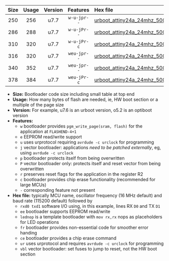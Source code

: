 |Size|Usage|Version|Features|Hex file|
|:-:|:-:|:-:|:-:|:--|
|250|256|u7.7|`w-u-jpr--`|[urboot_attiny24a_24mhz_500000bps_rxb0_txb1_lednop_ur_vbl.hex](https://raw.githubusercontent.com/stefanrueger/urboot.hex/main/mcus/attiny24a/fcpu_24mhz/500000_bps/urboot_attiny24a_24mhz_500000bps_rxb0_txb1_lednop_ur_vbl.hex)|
|286|288|u7.7|`w-u-jPr--`|[urboot_attiny24a_24mhz_500000bps_rxb0_txb1_lednop_fr_ur_vbl.hex](https://raw.githubusercontent.com/stefanrueger/urboot.hex/main/mcus/attiny24a/fcpu_24mhz/500000_bps/urboot_attiny24a_24mhz_500000bps_rxb0_txb1_lednop_fr_ur_vbl.hex)|
|310|320|u7.7|`w-u-jPr-c`|[urboot_attiny24a_24mhz_500000bps_rxb0_txb1_lednop_fr_ce_ur_vbl.hex](https://raw.githubusercontent.com/stefanrueger/urboot.hex/main/mcus/attiny24a/fcpu_24mhz/500000_bps/urboot_attiny24a_24mhz_500000bps_rxb0_txb1_lednop_fr_ce_ur_vbl.hex)|
|316|320|u7.7|`weu-jpr--`|[urboot_attiny24a_24mhz_500000bps_rxb0_txb1_ee_ur_vbl.hex](https://raw.githubusercontent.com/stefanrueger/urboot.hex/main/mcus/attiny24a/fcpu_24mhz/500000_bps/urboot_attiny24a_24mhz_500000bps_rxb0_txb1_ee_ur_vbl.hex)|
|340|352|u7.7|`weu-jpr--`|[urboot_attiny24a_24mhz_500000bps_rxb0_txb1_ee_lednop_fr_ur_vbl.hex](https://raw.githubusercontent.com/stefanrueger/urboot.hex/main/mcus/attiny24a/fcpu_24mhz/500000_bps/urboot_attiny24a_24mhz_500000bps_rxb0_txb1_ee_lednop_fr_ur_vbl.hex)|
|378|384|u7.7|`weu-jPr-c`|[urboot_attiny24a_24mhz_500000bps_rxb0_txb1_ee_lednop_fr_ce_ur_vbl.hex](https://raw.githubusercontent.com/stefanrueger/urboot.hex/main/mcus/attiny24a/fcpu_24mhz/500000_bps/urboot_attiny24a_24mhz_500000bps_rxb0_txb1_ee_lednop_fr_ce_ur_vbl.hex)|

- **Size:** Bootloader code size including small table at top end
- **Usage:** How many bytes of flash are needed, ie, HW boot section or a multiple of the page size
- **Version:** For example, u7.6 is an urboot version, o5.2 is an optiboot version
- **Features:**
  + `w` bootloader provides `pgm_write_page(sram, flash)` for the application at `FLASHEND-4+1`
  + `e` EEPROM read/write support
  + `u` uses urprotocol requiring `avrdude -c urclock` for programming
  + `j` vector bootloader: applications *need to be patched externally*, eg, using `avrdude -c urclock`
  + `p` bootloader protects itself from being overwritten
  + `P` vector bootloader only: protects itself and reset vector from being overwritten
  + `r` preserves reset flags for the application in the register R2
  + `c` bootloader provides chip erase functionality (recommended for large MCUs)
  + `-` corresponding feature not present
- **Hex file:** typically MCU name, oscillator frequency (16 MHz default) and baud rate (115200 default) followed by
  + `rxd0 txd1` software I/O using, in this example, lines RX `D0` and TX `D1`
  + `ee` bootloader supports EEPROM read/write
  + `lednop` is a template bootloader with `mov rx,rx` nops as placeholders for LED operations
  + `fr` bootloader provides non-essential code for smoother error handing
  + `ce` bootloader provides a chip erase command
  + `ur` uses urprotocol and requires `avrdude -c urclock` for programming
  + `vbl` vector bootloader: set fuses to jump to reset, not the HW boot section
